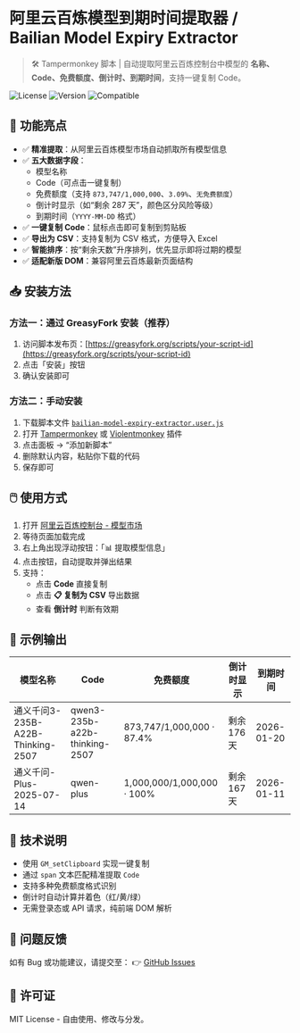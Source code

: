 ﻿# 阿里云百炼模型到期时间提取器 / Bailian Model Expiry Extractor

> 🛠️ Tampermonkey 脚本 | 自动提取阿里云百炼控制台中模型的 **名称、Code、免费额度、倒计时、到期时间**，支持一键复制 Code。

![License](https://img.shields.io/badge/license-MIT-blue)
![Version](https://img.shields.io/badge/version-1.3.0-green)
![Compatible](https://img.shields.io/badge/compatible-Tampermonkey_%7C_Violentmonkey-blue)

## 🌟 功能亮点

- ✅ **精准提取**：从阿里云百炼模型市场自动抓取所有模型信息
- ✅ **五大数据字段**：
  - 模型名称
  - Code（可点击一键复制）
  - 免费额度（支持 `873,747/1,000,000`、`3.09%`、`无免费额度`）
  - 倒计时显示（如“剩余 287 天”，颜色区分风险等级）
  - 到期时间（`YYYY-MM-DD` 格式）
- ✅ **一键复制 Code**：鼠标点击即可复制到剪贴板
- ✅ **导出为 CSV**：支持复制为 CSV 格式，方便导入 Excel
- ✅ **智能排序**：按“剩余天数”升序排列，优先显示即将过期的模型
- ✅ **适配新版 DOM**：兼容阿里云百炼最新页面结构

## 📥 安装方法

### 方法一：通过 GreasyFork 安装（推荐）

1. 访问脚本发布页：[https://greasyfork.org/scripts/your-script-id](https://greasyfork.org/scripts/your-script-id)
2. 点击「安装」按钮
3. 确认安装即可

### 方法二：手动安装

1. 下载脚本文件 [`bailian-model-expiry-extractor.user.js`](https://github.com/jwq2011/TamperMonkey-Scripts/raw/main/bailian-model-expiry-extractor.user.js)
2. 打开 [Tampermonkey](https://www.tampermonkey.net/) 或 [Violentmonkey](https://violentmonkey.github.io/) 插件
3. 点击面板 → “添加新脚本”
4. 删除默认内容，粘贴你下载的代码
5. 保存即可

## 🖱️ 使用方式

1. 打开 [阿里云百炼控制台 - 模型市场](https://bailian.console.aliyun.com/console?tab=model)
2. 等待页面加载完成
3. 右上角出现浮动按钮：「📊 提取模型信息」
4. 点击按钮，自动提取并弹出结果
5. 支持：
   - 点击 **Code** 直接复制
   - 点击 **📋 复制为 CSV** 导出数据
   - 查看 **倒计时** 判断有效期

## 📝 示例输出

| 模型名称 | Code | 免费额度 | 倒计时显示 | 到期时间 |
|--------|------|----------|------------|----------|
| 通义千问3-235B-A22B-Thinking-2507 | qwen3-235b-a22b-thinking-2507 | 873,747/1,000,000 · 87.4% | 剩余 176 天 | 2026-01-20 |
| 通义千问-Plus-2025-07-14 | qwen-plus | 1,000,000/1,000,000 · 100% | 剩余 167 天 | 2026-01-11 |

## 🧩 技术说明

- 使用 `GM_setClipboard` 实现一键复制
- 通过 `span` 文本匹配精准提取 `Code`
- 支持多种免费额度格式识别
- 倒计时自动计算并着色（红/黄/绿）
- 无需登录态或 API 请求，纯前端 DOM 解析

## 🐞 问题反馈

如有 Bug 或功能建议，请提交至：
👉 [GitHub Issues](https://github.com/jwq2011/TamperMonkey-Scripts.git/issues)

## 📄 许可证

MIT License - 自由使用、修改与分发。
